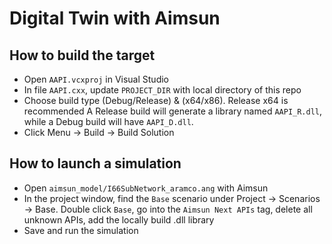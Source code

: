# Digital Twin with Aimsun


## How to build the target
- Open `AAPI.vcxproj` in Visual Studio 
- In file `AAPI.cxx`, update `PROJECT_DIR` with local directory of this repo
- Choose build type (Debug/Release) & (x64/x86). Release x64 is recommended
    A Release build will generate a library named `AAPI_R.dll`, while a Debug build will have `AAPI_D.dll`.
- Click Menu -> Build -> Build Solution

## How to launch a simulation
- Open `aimsun_model/I66SubNetwork_aramco.ang` with Aimsun
- In the project window, find the `Base` scenario under Project -> Scenarios -> Base. Double click `Base`,
    go into the `Aimsun Next APIs` tag, delete all unknown APIs, add the locally build .dll library
- Save and run the simulation


